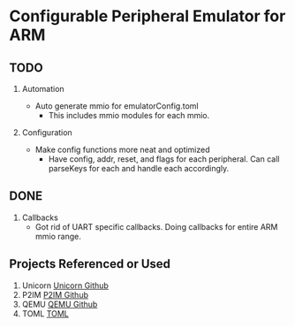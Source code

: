 Configurable Peripheral Emulator for ARM
========================================

TODO
----

1) Automation
   - Auto generate mmio for emulatorConfig.toml
      - This includes mmio modules for each mmio.
      
2) Configuration
   - Make config functions more neat and optimized
      - Have config, addr, reset, and flags for each peripheral. Can call parseKeys for each and handle each accordingly.
      
DONE
----

1) Callbacks
   - Got rid of UART specific callbacks. Doing callbacks for entire ARM mmio range.
   
   
         

Projects Referenced or Used
---------------------------
1) Unicorn [Unicorn Github](https://github.com/unicorn-engine/unicorn)
2) P2IM [P2IM Github](https://github.com/RiS3-Lab/p2im)
3) QEMU [QEMU Github](https://github.com/qemu/qemu)
4) TOML [TOML](https://toml.io/en/)  
